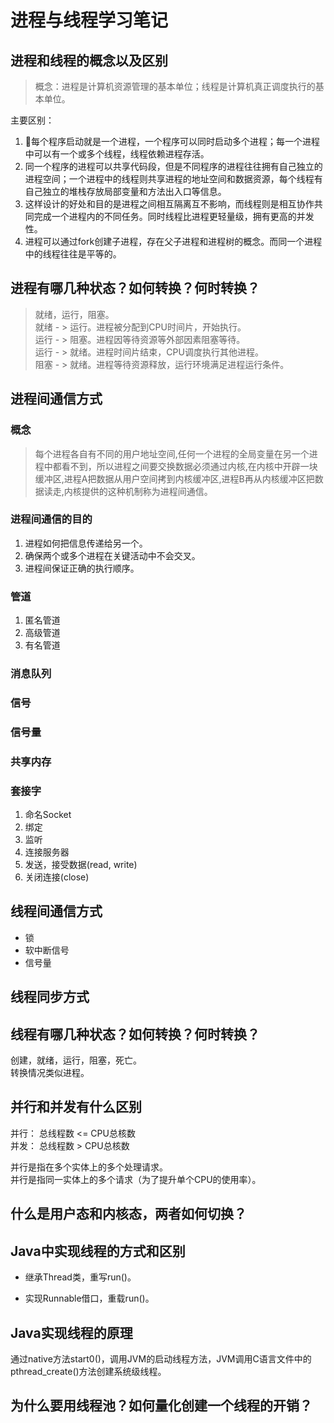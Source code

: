 # 进程与线程学习笔记

## 进程和线程的概念以及区别
> 概念：进程是计算机资源管理的基本单位；线程是计算机真正调度执行的基本单位。  

主要区别： 
1. 每个程序启动就是一个进程，一个程序可以同时启动多个进程；每一个进程中可以有一个或多个线程，线程依赖进程存活。
2. 同一个程序的进程可以共享代码段，但是不同程序的进程往往拥有自己独立的进程空间；一个进程中的线程则共享进程的地址空间和数据资源，每个线程有自己独立的堆栈存放局部变量和方法出入口等信息。
3. 这样设计的好处和目的是进程之间相互隔离互不影响，而线程则是相互协作共同完成一个进程内的不同任务。同时线程比进程更轻量级，拥有更高的并发性。
4. 进程可以通过fork创建子进程，存在父子进程和进程树的概念。而同一个进程中的线程往往是平等的。

## 进程有哪几种状态？如何转换？何时转换？
> 就绪，运行，阻塞。  
就绪 - > 运行。进程被分配到CPU时间片，开始执行。  
运行 - > 阻塞。进程因等待资源等外部因素阻塞等待。  
运行 - > 就绪。进程时间片结束，CPU调度执行其他进程。   
阻塞 - > 就绪。进程等待资源释放，运行环境满足进程运行条件。

## 进程间通信方式

### 概念
> 每个进程各自有不同的用户地址空间,任何一个进程的全局变量在另一个进程中都看不到，所以进程之间要交换数据必须通过内核,在内核中开辟一块缓冲区,进程A把数据从用户空间拷到内核缓冲区,进程B再从内核缓冲区把数据读走,内核提供的这种机制称为进程间通信。

### 进程间通信的目的
1. 进程如何把信息传递给另一个。
2. 确保两个或多个进程在关键活动中不会交叉。
3. 进程间保证正确的执行顺序。

### 管道
1. 匿名管道
2. 高级管道
3. 有名管道

### 消息队列
### 信号
### 信号量
### 共享内存
### 套接字
1. 命名Socket
2. 绑定
3. 监听
4. 连接服务器
5. 发送，接受数据(read, write)
6. 关闭连接(close)

## 线程间通信方式
- 锁
- 软中断信号
- 信号量

## 线程同步方式

## 线程有哪几种状态？如何转换？何时转换？
创建，就绪，运行，阻塞，死亡。  
转换情况类似进程。


## 并行和并发有什么区别
并行： 总线程数 <= CPU总核数  
并发： 总线程数 > CPU总核数

并行是指在多个实体上的多个处理请求。  
并行是指同一实体上的多个请求（为了提升单个CPU的使用率）。

## 什么是用户态和内核态，两者如何切换？


## Java中实现线程的方式和区别
- 继承Thread类，重写run()。

- 实现Runnable借口，重载run()。

## Java实现线程的原理
通过native方法start0()，调用JVM的启动线程方法，JVM调用C语言文件中的pthread_create()方法创建系统级线程。

## 为什么要用线程池？如何量化创建一个线程的开销？

